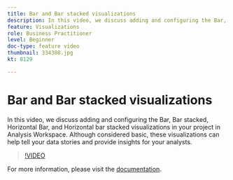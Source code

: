 ```yaml
---
title: Bar and Bar stacked visualizations
description: In this video, we discuss adding and configuring the Bar, Bar stacked, Horizontal Bar, and Horizontal bar stacked visualizations in your project in Analysis Workspace. Although considered basic, these visualizations can help tell your data stories and provide insights for your analysts.
feature: Visualizations
role: Business Practitioner
level: Beginner
doc-type: feature video
thumbnail: 334308.jpg
kt: 8129

---
```


# Bar and Bar stacked visualizations

In this video, we discuss adding and configuring the Bar, Bar stacked, Horizontal Bar, and Horizontal bar stacked visualizations in your project in Analysis Workspace. Although considered basic, these visualizations can help tell your data stories and provide insights for your analysts.

>[!VIDEO](https://video.tv.adobe.com/v/334308/?quality=12&learn=on)

For more information, please visit the [documentation](https://experienceleague.adobe.com/docs/analytics/analyze/analysis-workspace/visualizations/bar.html?lang=en).
